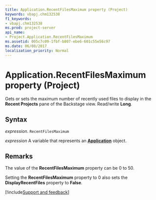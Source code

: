```yaml
---
title: Application.RecentFilesMaximum property (Project)
keywords: vbapj.chm132538
f1_keywords:
- vbapj.chm132538
ms.prod: project-server
api_name:
- Project.Application.RecentFilesMaximum
ms.assetid: 005c7c09-1fbf-b807-ebe6-601c55e56c97
ms.date: 06/08/2017
localization_priority: Normal
---
```



# Application.RecentFilesMaximum property (Project)

Gets or sets the maximum number of recently used files to display in the  **Recent Projects** pane of the Backstage view. Read/write **Long**.


## Syntax

_expression_. `RecentFilesMaximum`

_expression_ A variable that represents an **[Application](Project.Application.md)** object.


## Remarks

The value of the  **RecentFilesMaximum** property can be 0 to 50.

Setting the  **RecentFilesMaximum** property to 0 also sets the **DisplayRecentFiles** property to **False**.

[!include[Support and feedback](~/includes/feedback-boilerplate.md)]